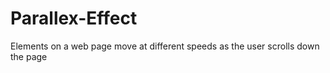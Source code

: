 # Parallex-Effect

Elements on a web page move at different speeds as the user scrolls down the page
